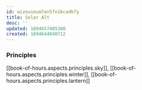 ```yaml
---
id: wizeuieum7an5fn16cadb7y
title: Solar Alt
desc: ''
updated: 1694657405380
created: 1694644040712
---
```


### Principles

[[book-of-hours.aspects.principles.sky]], [[book-of-hours.aspects.principles.winter]], [[book-of-hours.aspects.principles.lantern]]  
